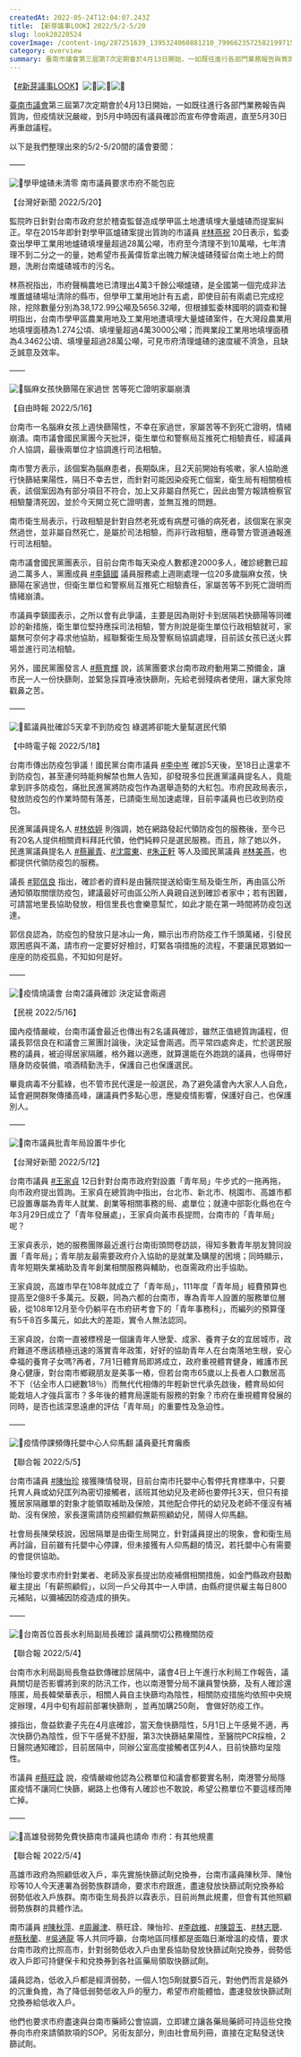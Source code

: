 ```yaml
---
createdAt: 2022-05-24T12:04:07.243Z
title: 【新芽議事LOOK】2022/5/2-5/20
slug: look20220524
coverImage: /content-img/287251639_1395324060881210_7996623572582199715_n.png
category: overview
summary: 臺南市議會第三屆第7次定期會於4月13日開始，一如既往進行各部門業務報告與質詢，但疫情狀況嚴峻，到5月中時因有議員確診而宣布停會兩週，直至5月30日再重啟議程。
---
```

【[\#新芽議事LOOK](https://www.facebook.com/hashtag/%E6%96%B0%E8%8A%BD%E8%AD%B0%E4%BA%8Blook?__eep__=6&__cft__[0]=AZXxwH0bdVKugJOUd8peTonLx2YPVFeP4AfB5PsWl7HRRbSeMLRQRQB99UCX_98bClA6TdD3r3wlIHZWD3D1mf5FqgoiTh0wzDq8TVIFoY7G2sqoLGbwJpdC7s5zhhY36PZWDQZwtQ1nB-jjWLE9Y5eFWKNDY7q86fMJUudWLoQiDi8W3SW2wcSJou0Zp_bZLUyN8W5y5bxI0ndJ-Yv99iJ9&__tn__=*NK-R)】![🌱](https://static.xx.fbcdn.net/images/emoji.php/v9/ta7/3/16/1f331.png)![🌱](https://static.xx.fbcdn.net/images/emoji.php/v9/ta7/3/16/1f331.png)![🌱](https://static.xx.fbcdn.net/images/emoji.php/v9/ta7/3/16/1f331.png)

[臺南市議會](https://www.facebook.com/at.tncc/?__cft__[0]=AZXxwH0bdVKugJOUd8peTonLx2YPVFeP4AfB5PsWl7HRRbSeMLRQRQB99UCX_98bClA6TdD3r3wlIHZWD3D1mf5FqgoiTh0wzDq8TVIFoY7G2sqoLGbwJpdC7s5zhhY36PZWDQZwtQ1nB-jjWLE9Y5eFWKNDY7q86fMJUudWLoQiDi8W3SW2wcSJou0Zp_bZLUyN8W5y5bxI0ndJ-Yv99iJ9&__tn__=kK-R)第三屆第7次定期會於4月13日開始，一如既往進行各部門業務報告與質詢，但疫情狀況嚴峻，到5月中時因有議員確診而宣布停會兩週，直至5月30日再重啟議程。

以下是我們整理出來的5/2-5/20間的議會要聞：

——

![📌](https://static.xx.fbcdn.net/images/emoji.php/v9/tea/3/16/1f4cc.png)學甲爐碴未清零 南市議員要求市府不能包庇

【台灣好新聞 2022/5/20】

監院昨日針對台南市政府怠於稽查監督造成學甲區土地遭填埋大量爐碴而提案糾正。早在2015年即針對學甲區爐碴案提出質詢的市議員 [\#林燕祝](https://www.facebook.com/hashtag/%E6%9E%97%E7%87%95%E7%A5%9D?__eep__=6&__cft__[0]=AZXxwH0bdVKugJOUd8peTonLx2YPVFeP4AfB5PsWl7HRRbSeMLRQRQB99UCX_98bClA6TdD3r3wlIHZWD3D1mf5FqgoiTh0wzDq8TVIFoY7G2sqoLGbwJpdC7s5zhhY36PZWDQZwtQ1nB-jjWLE9Y5eFWKNDY7q86fMJUudWLoQiDi8W3SW2wcSJou0Zp_bZLUyN8W5y5bxI0ndJ-Yv99iJ9&__tn__=*NK-R) 20日表示，監委查出學甲工業用地爐碴填埋量超過28萬公噸，市府至今清理不到10萬噸，七年清理不到二分之一的量，她希望市長黃偉哲拿出魄力解決爐碴殘留台南土地上的問題，洗刷台南爐碴城市的污名。

林燕祝指出，市府聲稱農地已清理出4萬3千餘公噸爐碴，是全國第一個完成非法堆置爐碴場址清除的縣市，但學甲工業用地計有五處，即使目前有兩處已完成挖除，挖除數量分別為38,172.99公噸及5656.32噸，但根據監委林國明的調查和聲明指出，台南市學甲區農業用地及工業用地遭填埋大量爐碴案件，在大灣段農業用地填埋面積為1.274公頃、填埋量超過4萬3000公噸；而興業段工業用地填埋面積為4.3462公頃、填埋量超過28萬公噸，可見市府清理爐碴的速度緩不濟急，且缺乏誠意及效率。

——

![📌](https://static.xx.fbcdn.net/images/emoji.php/v9/tea/3/16/1f4cc.png)腦麻女孩快篩陽在家過世 苦等死亡證明家屬崩潰

【自由時報 2022/5/16】

台南市一名腦麻女孩上週快篩陽性，不幸在家過世，家屬苦等不到死亡證明，情緒崩潰。南市議會國民黨團今天批評，衛生單位和警察局互推死亡相驗責任，經議員介人協調，最後兩單位才協調進行司法相驗。

南市警方表示，該個案為腦麻患者，長期臥床，且2天前開始有咳嗽，家人協助進行快篩結果陽性，隔日不幸去世，而針對可能因染疫死亡個案，衛生局有相關檢核表，該個案因為有部分項目不符合，加上又非屬自然死亡，因此由警方報請檢察官相驗釐清死因，並於今天開立死亡證明書，並無互推的問題。

南市衛生局表示，行政相驗是針對自然老死或有病歷可循的病死者，該個案在家突然過世，並非屬自然死亡，是屬於司法相驗，而非行政相驗，應尋警方管道通報進行司法相驗。

南市議會國民黨團表示，目前台南市每天染疫人數都達2000多人，確診總數已超過二萬多人，黨團成員 [\#李鎮國](https://www.facebook.com/hashtag/%E6%9D%8E%E9%8E%AE%E5%9C%8B?__eep__=6&__cft__[0]=AZXxwH0bdVKugJOUd8peTonLx2YPVFeP4AfB5PsWl7HRRbSeMLRQRQB99UCX_98bClA6TdD3r3wlIHZWD3D1mf5FqgoiTh0wzDq8TVIFoY7G2sqoLGbwJpdC7s5zhhY36PZWDQZwtQ1nB-jjWLE9Y5eFWKNDY7q86fMJUudWLoQiDi8W3SW2wcSJou0Zp_bZLUyN8W5y5bxI0ndJ-Yv99iJ9&__tn__=*NK-R) 議員服務處上週剛處理一位20多歲腦麻女孩，快篩陽在家過世，但衛生單位和警察局互推死亡相驗責任，家屬苦等不到死亡證明而情緒崩潰。

市議員李鎮國表示，之所以會有此爭議，主要是因為剛好卡到居隔若快篩陽等同確診的新措施，衛生單位堅持應採司法相驗，警方則說是衛生單位行政相驗就可，家屬無可奈何才尋求他協助，經聯繫衛生局及警察局協調處理，目前該女孩已送火葬場並進行司法相驗。

另外，國民黨團發言人 [\#蔡育輝](https://www.facebook.com/hashtag/%E8%94%A1%E8%82%B2%E8%BC%9D?__eep__=6&__cft__[0]=AZXxwH0bdVKugJOUd8peTonLx2YPVFeP4AfB5PsWl7HRRbSeMLRQRQB99UCX_98bClA6TdD3r3wlIHZWD3D1mf5FqgoiTh0wzDq8TVIFoY7G2sqoLGbwJpdC7s5zhhY36PZWDQZwtQ1nB-jjWLE9Y5eFWKNDY7q86fMJUudWLoQiDi8W3SW2wcSJou0Zp_bZLUyN8W5y5bxI0ndJ-Yv99iJ9&__tn__=*NK-R) 說，該黨團要求台南市政府動用第二預備金，讓市民一人一份快篩劑，並緊急採買唾液快篩劑，先給老弱殘病者使用，讓大家免除戳鼻之苦。

——

![📌](https://static.xx.fbcdn.net/images/emoji.php/v9/tea/3/16/1f4cc.png)藍議員批確診5天拿不到防疫包 綠選將卻能大量幫選民代領

【中時電子報 2022/5/18】

台南市傳出防疫包爭議！國民黨台南市議員 [\#李中岑](https://www.facebook.com/hashtag/%E6%9D%8E%E4%B8%AD%E5%B2%91?__eep__=6&__cft__[0]=AZXxwH0bdVKugJOUd8peTonLx2YPVFeP4AfB5PsWl7HRRbSeMLRQRQB99UCX_98bClA6TdD3r3wlIHZWD3D1mf5FqgoiTh0wzDq8TVIFoY7G2sqoLGbwJpdC7s5zhhY36PZWDQZwtQ1nB-jjWLE9Y5eFWKNDY7q86fMJUudWLoQiDi8W3SW2wcSJou0Zp_bZLUyN8W5y5bxI0ndJ-Yv99iJ9&__tn__=*NK-R) 確診5天後，至18日止還拿不到防疫包，甚至連何時能夠解禁也無人告知，卻發現多位民進黨議員提名人，竟能拿到許多防疫包，痛批民進黨將防疫包作為選舉造勢的大紅包。市府民政局表示，發放防疫包的作業時間有落差，已請衛生局加速處理，目前李議員也已收到防疫包。

民進黨議員提名人 [\#林依婷](https://www.facebook.com/hashtag/%E6%9E%97%E4%BE%9D%E5%A9%B7?__eep__=6&__cft__[0]=AZXxwH0bdVKugJOUd8peTonLx2YPVFeP4AfB5PsWl7HRRbSeMLRQRQB99UCX_98bClA6TdD3r3wlIHZWD3D1mf5FqgoiTh0wzDq8TVIFoY7G2sqoLGbwJpdC7s5zhhY36PZWDQZwtQ1nB-jjWLE9Y5eFWKNDY7q86fMJUudWLoQiDi8W3SW2wcSJou0Zp_bZLUyN8W5y5bxI0ndJ-Yv99iJ9&__tn__=*NK-R) 則強調，她在網路發起代領防疫包的服務後，至今已有20名人提供相關資料拜託代領，他們純粹只是選民服務。而且，除了她以外，民進黨議員提名人 [\#蔡麗青](https://www.facebook.com/hashtag/%E8%94%A1%E9%BA%97%E9%9D%92?__eep__=6&__cft__[0]=AZXxwH0bdVKugJOUd8peTonLx2YPVFeP4AfB5PsWl7HRRbSeMLRQRQB99UCX_98bClA6TdD3r3wlIHZWD3D1mf5FqgoiTh0wzDq8TVIFoY7G2sqoLGbwJpdC7s5zhhY36PZWDQZwtQ1nB-jjWLE9Y5eFWKNDY7q86fMJUudWLoQiDi8W3SW2wcSJou0Zp_bZLUyN8W5y5bxI0ndJ-Yv99iJ9&__tn__=*NK-R)、[\#沈震東](https://www.facebook.com/hashtag/%E6%B2%88%E9%9C%87%E6%9D%B1?__eep__=6&__cft__[0]=AZXxwH0bdVKugJOUd8peTonLx2YPVFeP4AfB5PsWl7HRRbSeMLRQRQB99UCX_98bClA6TdD3r3wlIHZWD3D1mf5FqgoiTh0wzDq8TVIFoY7G2sqoLGbwJpdC7s5zhhY36PZWDQZwtQ1nB-jjWLE9Y5eFWKNDY7q86fMJUudWLoQiDi8W3SW2wcSJou0Zp_bZLUyN8W5y5bxI0ndJ-Yv99iJ9&__tn__=*NK-R)、[\#朱正軒](https://www.facebook.com/hashtag/%E6%9C%B1%E6%AD%A3%E8%BB%92?__eep__=6&__cft__[0]=AZXxwH0bdVKugJOUd8peTonLx2YPVFeP4AfB5PsWl7HRRbSeMLRQRQB99UCX_98bClA6TdD3r3wlIHZWD3D1mf5FqgoiTh0wzDq8TVIFoY7G2sqoLGbwJpdC7s5zhhY36PZWDQZwtQ1nB-jjWLE9Y5eFWKNDY7q86fMJUudWLoQiDi8W3SW2wcSJou0Zp_bZLUyN8W5y5bxI0ndJ-Yv99iJ9&__tn__=*NK-R) 等人及國民黨議員 [\#林美燕](https://www.facebook.com/hashtag/%E6%9E%97%E7%BE%8E%E7%87%95?__eep__=6&__cft__[0]=AZXxwH0bdVKugJOUd8peTonLx2YPVFeP4AfB5PsWl7HRRbSeMLRQRQB99UCX_98bClA6TdD3r3wlIHZWD3D1mf5FqgoiTh0wzDq8TVIFoY7G2sqoLGbwJpdC7s5zhhY36PZWDQZwtQ1nB-jjWLE9Y5eFWKNDY7q86fMJUudWLoQiDi8W3SW2wcSJou0Zp_bZLUyN8W5y5bxI0ndJ-Yv99iJ9&__tn__=*NK-R)，也都提供代領防疫包的服務。

議長 [\#郭信良](https://www.facebook.com/hashtag/%E9%83%AD%E4%BF%A1%E8%89%AF?__eep__=6&__cft__[0]=AZXxwH0bdVKugJOUd8peTonLx2YPVFeP4AfB5PsWl7HRRbSeMLRQRQB99UCX_98bClA6TdD3r3wlIHZWD3D1mf5FqgoiTh0wzDq8TVIFoY7G2sqoLGbwJpdC7s5zhhY36PZWDQZwtQ1nB-jjWLE9Y5eFWKNDY7q86fMJUudWLoQiDi8W3SW2wcSJou0Zp_bZLUyN8W5y5bxI0ndJ-Yv99iJ9&__tn__=*NK-R) 指出，確診者的資料是由醫院提送給衛生局及衛生所，再由區公所通知領取關懷防疫包，建議最好可由區公所人員親自送到確診者家中；若有困難，可請當地里長協助發放，相信里長也會樂意幫忙，如此才能在第一時間將防疫包送達。

郭信良認為，防疫包的發放只是冰山一角，顯示出市府防疫工作千頭萬緒，引發民眾困惑與不滿，請市府一定要好好檢討，盯緊各項措施的流程，不要讓民眾猶如一座座的防疫孤島，不知如何是好。

——

![📌](https://static.xx.fbcdn.net/images/emoji.php/v9/tea/3/16/1f4cc.png)疫情燒議會 台南2議員確診 決定延會兩週

【民視 2022/5/16】

國內疫情嚴峻，台南市議會最近也傳出有2名議員確診，雖然正值總質詢議程，但議長郭信良在和議會三黨團討論後，決定延會兩週。而平常四處奔走，忙於選民服務的議員，被迫得居家隔離，格外難以適應，就算還能在外跑跳的議員，也得帶好隨身防疫裝備，噴酒精勤洗手，保護自己也保護選民。

畢竟病毒不分藍綠，也不管市民代還是一般選民，為了避免議會內大家人人自危，延會避開群聚傳播高峰，讓議員們多點心思，應變疫情影響，保護好自己，也保護別人。

——

![📌](https://static.xx.fbcdn.net/images/emoji.php/v9/tea/3/16/1f4cc.png)南市議員批青年局設置牛步化

【台灣好新聞 2022/5/12】

台南市議員 [\#王家貞](https://www.facebook.com/hashtag/%E7%8E%8B%E5%AE%B6%E8%B2%9E?__eep__=6&__cft__[0]=AZXxwH0bdVKugJOUd8peTonLx2YPVFeP4AfB5PsWl7HRRbSeMLRQRQB99UCX_98bClA6TdD3r3wlIHZWD3D1mf5FqgoiTh0wzDq8TVIFoY7G2sqoLGbwJpdC7s5zhhY36PZWDQZwtQ1nB-jjWLE9Y5eFWKNDY7q86fMJUudWLoQiDi8W3SW2wcSJou0Zp_bZLUyN8W5y5bxI0ndJ-Yv99iJ9&__tn__=*NK-R) 12日針對台南市政府對設置「青年局」牛步式的一拖再拖，向市政府提出質詢。王家貞在總質詢中指出，台北市、新北市、桃園市、高雄市都已設置專屬為青年人就業、創業等相關事務的局、處單位；就連中部彰化縣也在今年3月29日成立了「青年發展處」，王家貞向黃市長提問，台南市的「青年局」呢？

王家貞表示，她的服務團隊最近進行台南街頭問卷訪談，得知多數青年朋友贊同設置「青年局」；青年朋友最需要政府介入協助的是就業及購屋的困境；同時顯示，青年短期失業補助及青年創業相關服務與輔助，也亟需政府出手協助。

王家貞說，高雄市早在108年就成立了「青年局」，111年度「青年局」經費預算也提高至2億8千多萬元。反觀，同為六都的台南市，專為青年人設置的服務單位層級，從108年12月至今仍躺平在市府研考會下的「青年事務科」，而編列的預算僅有5千8百多萬元，如此大的差距，實令人無法認同。

王家貞說，台南一直被標榜是一個讓青年人戀愛、成家、養育子女的宜居城市，政府難道不應該積極迅速的落實青年政策，好好的協助青年人在台南落地生根，安心幸福的養育子女嗎?再者，7月1日體育局即將成立，政府重視體育健身，維護市民身心健康，對台南市鄉親朋友是美事一樁，但若台南市65歲以上長者人口數居高不下（佔全市人口總數18％）而無代代相傳的年輕新世代承先啟後，體育局如何能栽培人才強兵富市？多年後的體育局還能有服務的對象？市府在重視體育發展的同時，是否也該深思遠慮的評估「青年局」的重要性及急迫性。

——

![📌](https://static.xx.fbcdn.net/images/emoji.php/v9/tea/3/16/1f4cc.png)疫情停課頻傳托嬰中心人仰馬翻 議員憂托育癱瘓

【聯合報 2022/5/5】

台南市議員 [\#陳怡珍](https://www.facebook.com/hashtag/%E9%99%B3%E6%80%A1%E7%8F%8D?__eep__=6&__cft__[0]=AZXxwH0bdVKugJOUd8peTonLx2YPVFeP4AfB5PsWl7HRRbSeMLRQRQB99UCX_98bClA6TdD3r3wlIHZWD3D1mf5FqgoiTh0wzDq8TVIFoY7G2sqoLGbwJpdC7s5zhhY36PZWDQZwtQ1nB-jjWLE9Y5eFWKNDY7q86fMJUudWLoQiDi8W3SW2wcSJou0Zp_bZLUyN8W5y5bxI0ndJ-Yv99iJ9&__tn__=*NK-R) 接獲陳情發現，目前台南市托嬰中心暫停托育標準中，只要托育人員或幼兒匡列為密切接觸者，該班其他幼兒及老師也要停托3天，但只有接獲居家隔離單的對象才能領取補助及保險，其他配合停托的幼兒及老師不僅沒有補助、沒有保險，家長還需請防疫照顧假無薪照顧幼兒，鬧得人仰馬翻。

社會局長陳榮枝說，因居隔單是由衛生局開立，針對議員提出的現象，會和衛生局再討論，目前雖有托嬰中心停課，但未接獲有人仰馬翻的情況，若托嬰中心有需要的會提供協助。

陳怡珍要求市府針對業者、老師及家長提出防疫補償相關措施，如金門縣政府鼓勵雇主提出「有薪照顧假」，以同一戶父母其中一人申請，由縣府提供雇主每日800元補貼，以彌補因防疫造成的損失。

——

![📌](https://static.xx.fbcdn.net/images/emoji.php/v9/tea/3/16/1f4cc.png)台南首位首長水利局副局長確診 議員關切公務機關防疫

【聯合報 2022/5/4】

台南市水利局副局長詹益欽傳確診居隔中，議會4日上午進行水利局工作報告，議員關切是否影響將到來的防汛工作，也以南港警分局不讓員警快篩，及有人確診還隱匿，局長韓榮華表示，相關人員自主快篩均為陰性，相關防疫措施均依照中央規定辦理，4月中旬有超前部署快篩劑 ，並再加購250劑， 會做好防疫工作。

據指出，詹益欽妻子先在4月底確診，當天詹快篩陰性，5月1日上午感覺不適，再次快篩仍為陰性，但下午感覺不舒服，第3次快篩結果陽性，至醫院PCR採檢，2日醫院通知確診，目前居隔中，同辦公室高度接觸者匡列4人，目前快篩均呈陰性。

市議員 [\#蔡旺詮](https://www.facebook.com/hashtag/%E8%94%A1%E6%97%BA%E8%A9%AE?__eep__=6&__cft__[0]=AZXxwH0bdVKugJOUd8peTonLx2YPVFeP4AfB5PsWl7HRRbSeMLRQRQB99UCX_98bClA6TdD3r3wlIHZWD3D1mf5FqgoiTh0wzDq8TVIFoY7G2sqoLGbwJpdC7s5zhhY36PZWDQZwtQ1nB-jjWLE9Y5eFWKNDY7q86fMJUudWLoQiDi8W3SW2wcSJou0Zp_bZLUyN8W5y5bxI0ndJ-Yv99iJ9&__tn__=*NK-R) 說，疫情嚴峻他認為公務單位和議會都要實名制，南港警分局隱匿疫情不讓同仁快篩，網路上也傳有人確診也不敢說，希望公務單位不要這樣而陣亡掉。

——

![📌](https://static.xx.fbcdn.net/images/emoji.php/v9/tea/3/16/1f4cc.png)高雄發弱勢免費快篩南市議員也請命 巿府：有其他規畫

【聯合報 2022/5/4】

高雄市政府為照顧低收入戶，率先實施快篩試劑兌換券，台南市議員陳秋萍、陳怡珍等10人今天連署為弱勢族群請命，要求市府跟進，盡速發放快篩試劑兌換券給弱勢低收入戶族群。南市衛生局長許以霖表示，目前尚無此規畫，但會有其他照顧弱勢族群的具體作法。

南市議員 [\#陳秋萍](https://www.facebook.com/hashtag/%E9%99%B3%E7%A7%8B%E8%90%8D?__eep__=6&__cft__[0]=AZXxwH0bdVKugJOUd8peTonLx2YPVFeP4AfB5PsWl7HRRbSeMLRQRQB99UCX_98bClA6TdD3r3wlIHZWD3D1mf5FqgoiTh0wzDq8TVIFoY7G2sqoLGbwJpdC7s5zhhY36PZWDQZwtQ1nB-jjWLE9Y5eFWKNDY7q86fMJUudWLoQiDi8W3SW2wcSJou0Zp_bZLUyN8W5y5bxI0ndJ-Yv99iJ9&__tn__=*NK-R)、[\#周麗津](https://www.facebook.com/hashtag/%E5%91%A8%E9%BA%97%E6%B4%A5?__eep__=6&__cft__[0]=AZXxwH0bdVKugJOUd8peTonLx2YPVFeP4AfB5PsWl7HRRbSeMLRQRQB99UCX_98bClA6TdD3r3wlIHZWD3D1mf5FqgoiTh0wzDq8TVIFoY7G2sqoLGbwJpdC7s5zhhY36PZWDQZwtQ1nB-jjWLE9Y5eFWKNDY7q86fMJUudWLoQiDi8W3SW2wcSJou0Zp_bZLUyN8W5y5bxI0ndJ-Yv99iJ9&__tn__=*NK-R)、蔡旺詮、陳怡珍、[\#李啟維](https://www.facebook.com/hashtag/%E6%9D%8E%E5%95%9F%E7%B6%AD?__eep__=6&__cft__[0]=AZXxwH0bdVKugJOUd8peTonLx2YPVFeP4AfB5PsWl7HRRbSeMLRQRQB99UCX_98bClA6TdD3r3wlIHZWD3D1mf5FqgoiTh0wzDq8TVIFoY7G2sqoLGbwJpdC7s5zhhY36PZWDQZwtQ1nB-jjWLE9Y5eFWKNDY7q86fMJUudWLoQiDi8W3SW2wcSJou0Zp_bZLUyN8W5y5bxI0ndJ-Yv99iJ9&__tn__=*NK-R)、[\#陳碧玉](https://www.facebook.com/hashtag/%E9%99%B3%E7%A2%A7%E7%8E%89?__eep__=6&__cft__[0]=AZXxwH0bdVKugJOUd8peTonLx2YPVFeP4AfB5PsWl7HRRbSeMLRQRQB99UCX_98bClA6TdD3r3wlIHZWD3D1mf5FqgoiTh0wzDq8TVIFoY7G2sqoLGbwJpdC7s5zhhY36PZWDQZwtQ1nB-jjWLE9Y5eFWKNDY7q86fMJUudWLoQiDi8W3SW2wcSJou0Zp_bZLUyN8W5y5bxI0ndJ-Yv99iJ9&__tn__=*NK-R)、[\#林志聰](https://www.facebook.com/hashtag/%E6%9E%97%E5%BF%97%E8%81%B0?__eep__=6&__cft__[0]=AZXxwH0bdVKugJOUd8peTonLx2YPVFeP4AfB5PsWl7HRRbSeMLRQRQB99UCX_98bClA6TdD3r3wlIHZWD3D1mf5FqgoiTh0wzDq8TVIFoY7G2sqoLGbwJpdC7s5zhhY36PZWDQZwtQ1nB-jjWLE9Y5eFWKNDY7q86fMJUudWLoQiDi8W3SW2wcSJou0Zp_bZLUyN8W5y5bxI0ndJ-Yv99iJ9&__tn__=*NK-R)、[\#蔡秋蘭](https://www.facebook.com/hashtag/%E8%94%A1%E7%A7%8B%E8%98%AD?__eep__=6&__cft__[0]=AZXxwH0bdVKugJOUd8peTonLx2YPVFeP4AfB5PsWl7HRRbSeMLRQRQB99UCX_98bClA6TdD3r3wlIHZWD3D1mf5FqgoiTh0wzDq8TVIFoY7G2sqoLGbwJpdC7s5zhhY36PZWDQZwtQ1nB-jjWLE9Y5eFWKNDY7q86fMJUudWLoQiDi8W3SW2wcSJou0Zp_bZLUyN8W5y5bxI0ndJ-Yv99iJ9&__tn__=*NK-R)、[\#吳通龍](https://www.facebook.com/hashtag/%E5%90%B3%E9%80%9A%E9%BE%8D?__eep__=6&__cft__[0]=AZXxwH0bdVKugJOUd8peTonLx2YPVFeP4AfB5PsWl7HRRbSeMLRQRQB99UCX_98bClA6TdD3r3wlIHZWD3D1mf5FqgoiTh0wzDq8TVIFoY7G2sqoLGbwJpdC7s5zhhY36PZWDQZwtQ1nB-jjWLE9Y5eFWKNDY7q86fMJUudWLoQiDi8W3SW2wcSJou0Zp_bZLUyN8W5y5bxI0ndJ-Yv99iJ9&__tn__=*NK-R) 等人共同呼籲，台南地區同樣都是面臨日漸增溫的疫情，要求台南市政府比照高市，針對弱勢低收入戶由里長協助發放快篩試劑兌換券，弱勢低收入戶即可持健保卡和兌換券到各社區藥局領取快篩試劑。

議員認為，低收入戶都是經濟弱勢，一個人1包5劑就要5百元，對他們而言是額外的沉重負擔，為了降低弱勢低收入戶的壓力，希望市府能體恤，盡速發放快篩試劑兌換券給低收入戶。

他們也要求市府盡速與台南市藥師公會協調，立即建立讓各藥局藥師可持這些兌換券向市府來請領款項的SOP。另街友部分，則由社會局列冊，直接在定點發送快篩試劑。
